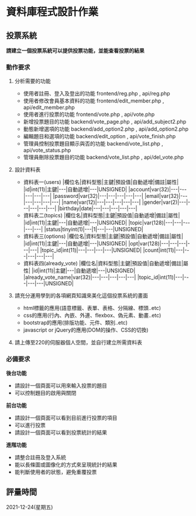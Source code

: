 # 資料庫程式設計作業

## 投票系統
**請建立一個投票系統可以提供投票功能，並能查看投票的結果**

### 動作要求
1. 分析需要的功能
    * 使用者註冊、登入及登出的功能 frontend/reg.php , api/reg.php 
    * 使用者修改會員基本資料的功能 frontend/edit_member.php , api/edit_member.php
    * 使用者進行投票的功能  frontend/vote.php , api/vote.php
    * 新增投票題目的功能 backend/vote_page.php , api/add_subject2.php
    * 動態新增選項的功能 backend/add_option2.php , api/add_option2.php
    * 編輯題目和選項的功能 backend/edit_option , api/vote_finish.php
    * 管理員控制投票題目顯示與否的功能 backend/vote_list.php , api/vote_status.php
    * 管理員刪除投票題目的功能 backend/vote_list.php , api/del_vote.php

2. 設計資料表
    * 資料表一(users)
        |欄位名|資料型態|主鍵|預設值|自動遞增|備註|屬性|
        |id|int(11)|主鍵|---|自動遞增|---|UNSIGNED|
        |account|var(32)|---|---|---|---|---|
        |password|var(32)|---|---|---|---|---|
        |email|var(32)|---|---|---|---|---|
        |name|var(12)|---|---|---|---|---|
        |gender|var(2)|---|---|---|---|---|
        |birthday|date|---|---|---|---|---|
    * 資料表二(topics)
        |欄位名|資料型態|主鍵|預設值|自動遞增|備註|屬性|
        |id|int(11)|主鍵|---|自動遞增|---|UNSIGNED|
        |topic|var(128)|---|---|---|---|---|
        |status|tinyint(1)|---|1|---|---|UNSIGNED|
    * 資料表三(options)
        |欄位名|資料型態|主鍵|預設值|自動遞增|備註|屬性|
        |id|int(11)|主鍵|---|自動遞增|---|UNSIGNED|
        |opt|var(128)|---|---|---|---|---|
        |topic_id|int(11)|---|---|---|---|UNSIGNED|
        |count|int(11)|---|---|---|---|---|
    * 資料表四(already_vote)
        |欄位名|資料型態|主鍵|預設值|自動遞增|備註|屬性|
        |id|int(11)|主鍵|---|自動遞增|---|UNSIGNED|
        |already_vote_name|var(32)|---|---|---|---|---|
        |topic_id|int(11)|---|---|---|---|UNSIGNED|

    
3. 請充分運用學到的各項網頁知識來美化這個投票系統的畫面
    * html標籤的應用(語意標籤、表單、表格、分隔線、標頭..etc)
    * css的應用(行內、內嵌、外連、flexbox、偽元素、動畫..etc)
    * bootstrap的應用(排版功能、元件、類別..etc)
    * javascript or jQuery的應用(DOM的操作、CSS的切換)

4. 請上傳至220的伺服器個人空間，並自行建立所需資料表


### 必備要求
**後台功能**
* 請設計一個頁面可以用來輸入投票的題目
* 可以控制題目的啟用與關閉

**前台功能**
* 請設計一個頁面可以看到目前進行投票的項目
* 可以進行投票
* 請設計一個頁面可以看到投票統計的結果

**進階功能**
* 請整合註冊及登入系統
* 能以長條圖或圖像化的方式來呈現統計的結果
* 能判斷使用者的狀態，避免重覆投票

## 評量時間
2021-12-24(星期五)